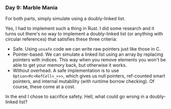 ### Day 9: Marble Mania

For both parts, simply simulate using a doubly-linked list.

Yes, I had to implement such a thing in Rust. I did some research and it turns out there's no way to implement a doubly-linked list (or anything with circular references) that satisfies these three criteria:

- Safe. Using `unsafe` code we can write raw pointers just like those in C.
- Pointer-based. We can simulate a linked list using an array by replacing pointers with indices. This way when you remove elements you won't be able to get your memory back, but otherwise it works.
- Without overhead. A safe implementation is to use `Option<Rc<RefCell<_>>>`, which gives us null pointers, ref-counted smart pointers, and internal mutability (with runtime borrow checking). Of course, these come at a cost.

In the end I chose to sacrifice safety. Hell, what could go wrong in a doubly-linked list?